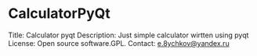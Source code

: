 # CalculatorPyQt
Title: Calculator pyqt Description: Just simple calculator wirtten using pyqt License: Open source software.GPL. Contact: e.8ychkov@yandex.ru
